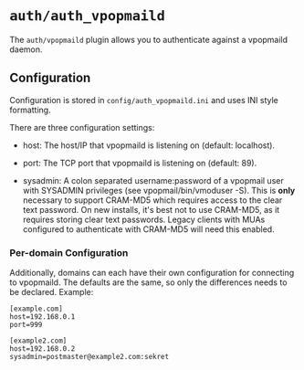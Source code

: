 # `auth/auth_vpopmaild`

The `auth/vpopmaild` plugin allows you to authenticate against a vpopmaild
daemon.

## Configuration

Configuration is stored in `config/auth_vpopmaild.ini` and uses INI
style formatting.

There are three configuration settings:

* host: The host/IP that vpopmaild is listening on (default: localhost).

* port: The TCP port that vpopmaild is listening on (default: 89).

* sysadmin: A colon separated username:password of a vpopmail user with
    SYSADMIN privileges (see vpopmail/bin/vmoduser -S). This is **only**
    necessary to support CRAM-MD5 which requires access to the clear text
    password. On new installs, it's best not to use CRAM-MD5, as it requires
    storing clear text passwords. Legacy clients with MUAs configured
    to authenticate with CRAM-MD5 will need this enabled.


### Per-domain Configuration

Additionally, domains can each have their own configuration for connecting
to vpopmaild. The defaults are the same, so only the differences needs to
be declared. Example:

    [example.com]
    host=192.168.0.1
    port=999

    [example2.com]
    host=192.168.0.2
    sysadmin=postmaster@example2.com:sekret
